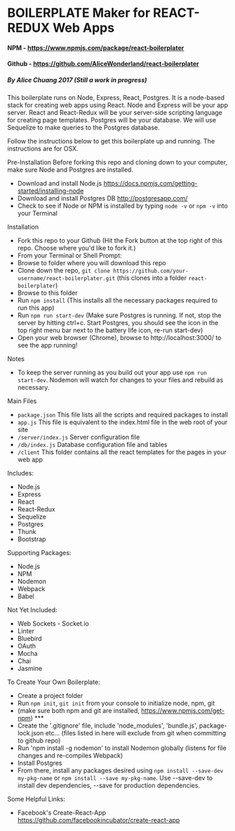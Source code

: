 # BOILERPLATE Maker for REACT-REDUX Web Apps
#### NPM - https://www.npmjs.com/package/react-boilerplater
#### Github - https://github.com/AliceWonderland/react-boilerplater
##### By Alice Chuang 2017 (Still a work in progress)


This boilerplate runs on Node, Express, React, Postgres. It is a node-based stack for creating web apps using React. Node and Express will be your app server. React and React-Redux will be your server-side scripting language for creating page templates. Postgres will be your database. We will use Sequelize to make queries to the Postgres database.

Follow the instructions below to get this boilerplate up and running. The instructions are for OSX.

Pre-Installation
Before forking this repo and cloning down to your computer, make sure Node and Postgres are installed.

- Download and install Node.js https://docs.npmjs.com/getting-started/installing-node
- Download and install Postgres DB http://postgresapp.com/
- Check to see if Node or NPM is installed by typing `node -v` or `npm -v` into your Terminal

Installation
- Fork this repo to your Github (Hit the Fork button at the top right of this repo. Choose where you'd like to fork it.)
- From your Terminal or Shell Prompt:
- Browse to folder where you will download this repo
- Clone down the repo, `git clone https://github.com/your-username/react-boilerplater.git` (this clones into a folder `react-boilerplater`)
- Browse to this folder
- Run `npm install` (This installs all the necessary packages required to run this app)
- Run `npm run start-dev` (Make sure Postgres is running. If not, stop the server by hitting ctrl+c. Start Postgres, you should see the icon in the top right menu bar next to the battery life icon, re-run start-dev)
- Open your web browser (Chrome), browse to http://localhost:3000/ to see the app running!

Notes
- To keep the server running as you build out your app use `npm run start-dev`. Nodemon will watch for changes to your files and rebuild as necessary.

Main Files
- `package.json` This file lists all the scripts and required packages to install
- `app.js` This file is equivalent to the index.html file in the web root of your site
- `/server/index.js` Server configuration file
- `/db/index.js` Database configuration file and tables
- `/client` This folder contains all the react templates for the pages in your web app


Includes:
- Node.js
- Express
- React
- React-Redux
- Sequelize
- Postgres
- Thunk
- Bootstrap

Supporting Packages:
- Node.js
- NPM
- Nodemon
- Webpack
- Babel

Not Yet Included:
- Web Sockets - Socket.io
- Linter
- Bluebird
- OAuth
- Mocha
- Chai
- Jasmine


To Create Your Own Boilerplate:
- Create a project folder
- Run `npm init`, `git init` from your console to initialize node, npm, git
- (make sure both npm and git are installed, https://www.npmjs.com/get-npm) ***
- Create the '.gitignore' file, include 'node_modules', 'bundle.js', package-lock.json etc... (files listed in here will exclude from git when committing to github repo)
- Run 'npm install -g nodemon' to install Nodemon globally (listens for file changes and re-compiles Webpack)
- Install Postgres
- From there, install any packages desired using `npm install --save-dev my-pkg-name` or `npm install --save my-pkg-name`. Use --save-dev to install dev dependencies, --save for production dependencies.


Some Helpful Links:
- Facebook's Create-React-App https://github.com/facebookincubator/create-react-app
